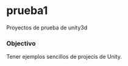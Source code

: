 # prueba1
Proyectos de prueba de unity3d
### Objectivo ###
Tener ejemplos sencillos de projecis de Unity.
